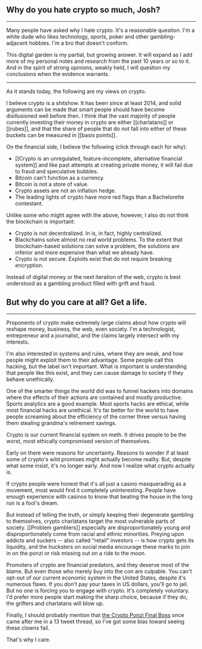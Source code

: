 ## Why do you hate crypto so much, Josh?
---
Many people have asked why I hate crypto. It's a reasonable question. I'm a white dude who likes technology, sports, poker and other gambling-adjacent hobbies. I'm a bro that doesn't conform. 

This digital garden is my partial, but growing answer. It will expand as I add more of my personal notes and research from the past 10 years or so to it. And in the spirit of strong opinions, weakly held, I will question my conclusions when the evidence warrants.

---
As it stands today, the following are my views on crypto.

I believe crypto is a shitshow. It has been since at least 2014, and solid arguments can be made that smart people should have become disillusioned well before then. I think that the vast majority of people currently investing their money in crypto are either [[charlatans]] or [[rubes]], and that the share of people that do not fall into either of these buckets can be measured in [[basis points]].

On the financial side, I believe the following (click through each for why):
- [[Crypto is an unregulated, feature-incomplete, alternative financial system]]  and like past attempts at creating private money, it will fail due to fraud and speculative bubbles. 
- Bitcoin can't function as a currency. 
- Bitcoin is not a store of value. 
- Crypto assets are not an inflation hedge.
- The leading lights of crypto have more red flags than a Bachelorette contestant.

Unlike some who might agree with the above, however, I also do not think the blockchain is important:
- Crypto is not decentralized. In is, in fact, highly centralized.
- Blackchains solve almost no real world problems. To the extent that blockchain-based solutions can solve a problem, the solutions are inferior and more expensive than what we already have.
- Crypto is not secure. Exploits exist that do not require breaking encryption.

Instead of digital money or the next iteration of the web, crypto is best understood as a gambling product filled with grift and fraud. 

## But why do you care at all? Get a life.
---
Proponents of crypto make extremely large claims about how crypto will reshape money, business, the web, even society. I'm a technologist, entrepreneur and a journalist, and the claims largely intersect with my interests. 

I'm also interested in systems and rules, where they are weak, and how people might exploit them to their advantage. Some people call this hacking, but the label isn't important. What is important is understanding that people like this exist, and they can cause damage to society if they behave unethically.

One of the smarter things the world did was to funnel hackers into domains where the effects of their actions are contained and mostly productive. Sports analytics are a good example. Most sports hacks are ethical, while most financial hacks are unethical. It's far better for the world to have people screaming about the efficiency of the corner three versus having them stealing grandma's retirement savings. 

Crypto is our current financial system on meth. It drives people to be the worst, most ethically compromised version of themselves.

Early on there were reasons for uncertainty. Reasons to wonder if at least some of crypto's wild promises might actually become reality. But, despite what some insist, it's no longer early. And now I realize what crypto actually is.

If crypto people were honest that it's all just a casino masquerading as a movement, most would find it completely uninteresting. People have enough experience with casinos to know that beating the house in the long run is a fool's dream.

But instead of telling the truth, or simply keeping their degenerate gambling to themselves, crypto charlatans target the most vulnerable parts of society. [[Problem gamblers]] especially are disproportionately young and disproportionately come from racial and ethnic minorities.  Preying upon addicts and suckers -- also called "retail" investors -- is how crypto gets its liquidity, and the hucksters on social media encourage these marks to join in on the ponzi or risk missing out on a ride to the moon. 

Promoters of crypto are financial predators, and they deserve most of the blame. But even those who merely buy into the con are culpable. You can't opt-out of our current economic system in the United States, despite it's numerous flaws. If you don't pay your taxes in US dollars, you'll go to jail. But no one is forcing you to engage with crypto. It's completely voluntary. I'd prefer more people start making the sharp choice, because if they do, the grifters and charlatans will blow up.

Finally, I should probably mention that [the Crypto Ponzi Final Boss](https://twitter.com/SBF_FTX/status/1449334296033075201) once came after me in a 13 tweet thread, so I've got some bias toward seeing these clowns fail. 

That's why I care.